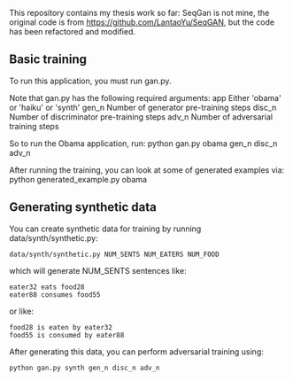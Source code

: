  This repository contains my thesis work so far: 
 SeqGan is not mine, the original code is from https://github.com/LantaoYu/SeqGAN,
 but the code has been refactored and modified.


Basic training
--------------

To run this application, you must run gan.py.

Note that gan.py has the following required arguments:
    app         Either 'obama' or 'haiku' or 'synth'
    gen_n       Number of generator pre-training steps 
    disc_n      Number of discriminator pre-training steps
    adv_n       Number of adversarial training steps

So to run the Obama application, run:
    python gan.py obama gen_n disc_n adv_n

After running the training, you can look at some of generated examples via:
    python generated_example.py obama
    
    
Generating synthetic data
-------------------------

You can create synthetic data for training by running data/synth/synthetic.py:

    data/synth/synthetic.py NUM_SENTS NUM_EATERS NUM_FOOD
    
which will generate NUM_SENTS sentences like:
 
    eater32 eats food28
    eater88 consumes food55

or like:

    food28 is eaten by eater32
    food55 is consumed by eater88
    
After generating this data, you can perform adversarial training using:

    python gan.py synth gen_n disc_n adv_n
